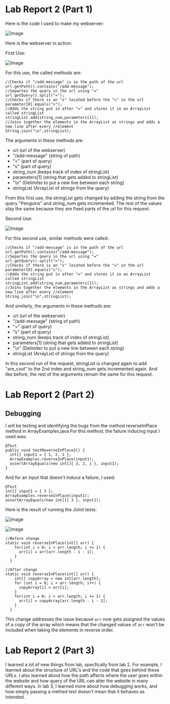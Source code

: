 # Lab Report 2 (Part 1)
Here is the code I used to make my webserver:

![Image](https://cdn.discordapp.com/attachments/1063006870299758622/1069037329555128432/image.png)

Here is the webserver in action:

First Use:

![Image](https://cdn.discordapp.com/attachments/1063006870299758622/1069038114594631780/image.png)

For this use, the called methods are:
```
//Checks if "/add-message" is in the path of the url
url.getPath().contains("/add-message");
//Separtes the query in the url using "="
url.getQuery().split("=");
//Checks if there is an "s" located before the "=" in the url
parameter[0].equals("s");
//Adds the string put in after "=" and stores it in an ArrayList called stringList
stringList.add(string_num,parameters[1]);
//Joins together the elements in the ArrayList as strings and adds a new line after every //element
String.join("\n",stringList);
```
The arguments in these methods are:
* url (url of the webserver)
* "/add-message" (string of path)
* "=" (part of query)
* "s" (part of query)
* string_num (keeps track of index of stringList)
* parameters[1] (string that gets added to stringList)
* "\n" (Delimiter to put a new line between each string)
* stringList (ArrayList of strings from the query)

From this first use, the stringList gets changed by adding the string from the query "Penguins" and string_num gets incremented. The rest of the values stay the same because they are fixed parts of the url for this request.

Second Use:

![Image](https://cdn.discordapp.com/attachments/1063006870299758622/1069038233368936499/image.png)

For this second use, similar methods were called:
```
//Checks if "/add-message" is in the path of the url
url.getPath().contains("/add-message");
//Separtes the query in the url using "="
url.getQuery().split("=");
//Checks if there is an "s" located before the "=" in the url
parameter[0].equals("s");
//Adds the string put in after "=" and stores it in an ArrayList called stringList
stringList.add(string_num,parameters[1]);
//Joins together the elements in the ArrayList as strings and adds a new line after every //element
String.join("\n",stringList);
```
And similarly, the arguments in these methods are:
* url (url of the webserver)
* "/add-message" (string of path)
* "=" (part of query)
* "s" (part of query)
* string_num (keeps track of index of stringList)
* parameters[1] (string that gets added to stringList)
* "\n" (Delimiter to put a new line between each string)
* stringList (ArrayList of strings from the query)

In this second run of the request, stringList is changed again to add "are_cool" to the 2nd index and string_num gets incremented again. And like before, the rest of the arguments remain the same for this request.

# Lab Report 2 (Part 2)

## Debugging
I will be testing and identifying the bugs from the method reverseInPlace method in ArrayExamples.java
For this method, the failure inducing input I used was:
```
@Test
public void testReverseInPlace2() {
  int[] input1 = { 1, 2, 3 };
  ArrayExamples.reverseInPlace(input1);
  assertArrayEquals(new int[]{ 3, 2, 1 }, input1);
}
```

And for an input that doesn't induce a failure, I used:
```
@Test
int[] input1 = { 3 };
ArrayExamples.reverseInPlace(input1);
assertArrayEquals(new int[]{ 3 }, input1);
```
Here is the result of running the JUnit tests:

![Image](https://cdn.discordapp.com/attachments/1063006870299758622/1068818968774721566/image.png)

![Image](https://cdn.discordapp.com/attachments/1063006870299758622/1068293992078381116/image.png)

```
//Before change
static void reverseInPlace(int[] arr) {
    for(int i = 0; i < arr.length; i += 1) {
      arr[i] = arr[arr.length - i - 1];
    }
  }
  
//After change
static void reverseInPlace(int[] arr) {
    int[] copyArray = new int[arr.length];
    for (int i = 0; i < arr.length; i++) {
      copyArray[i] = arr[i];
    }
    for(int i = 0; i < arr.length; i += 1) {
      arr[i] = copyArray[arr.length - i - 1];
    }
  }
```
This change addresses the issue because ```arr``` now gets assigned the values of a copy of the array
which means that the changed values of ```arr``` won't be included when taking the elements in reverse order.

# Lab Report 2 (Part 3)

I learned a lot of new things from lab, specfically from lab 2. For example, I learned about the structure of URL's and the code that goes behind these URLs. I also learned about how the path affects where the user goes within the website and how query of the URL can alter the website in many different ways. In lab 3, I learned more about how debugging works, and how simply passing a methed test doesn't mean that it behaves as intended.
